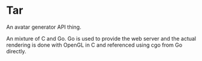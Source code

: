 Tar
===
An avatar generator API thing.

An mixture of C and Go. Go is used to provide the web server and the actual rendering is done with OpenGL in C and referenced using cgo from Go directly.
